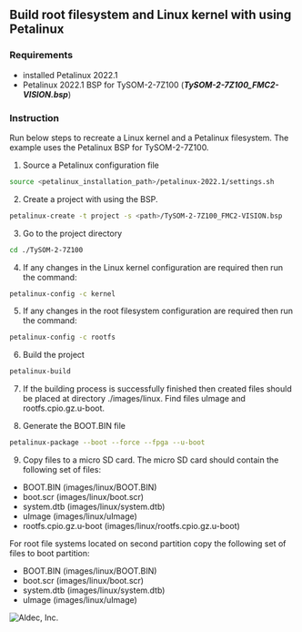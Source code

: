 ## Build root filesystem and Linux kernel with using Petalinux

### Requirements
- installed Petalinux 2022.1
- Petalinux 2022.1 BSP for TySOM-2-7Z100 (***TySOM-2-7Z100_FMC2-VISION.bsp***)

### Instruction
Run below steps to recreate a Linux kernel and a Petalinux filesystem. The example uses the Petalinux BSP for TySOM-2-7Z100.

1. Source a Petalinux configuration file
```bash
source <petalinux_installation_path>/petalinux-2022.1/settings.sh
```
2. Create a project with using the BSP.
```bash
petalinux-create -t project -s <path>/TySOM-2-7Z100_FMC2-VISION.bsp
```
3. Go to the project directory
```bash
cd ./TySOM-2-7Z100
```
4. If any changes in the Linux kernel configuration are required then run the command:
```bash
petalinux-config -c kernel
```
5. If any changes in the root filesystem configuration are required then run the command:
```bash
petalinux-config -c rootfs
```
6. Build the project
```bash
petalinux-build
```
7. If the building process is successfully finished then created files should be placed at directory ./images/linux.
Find files uImage and rootfs.cpio.gz.u-boot.

8. Generate the BOOT.BIN file
```bash
petalinux-package --boot --force --fpga --u-boot
```
9. Copy files to a micro SD card.
The micro SD card should contain the following set of files:
- BOOT.BIN (images/linux/BOOT.BIN)
- boot.scr (images/linux/boot.scr)
- system.dtb (images/linux/system.dtb)
- uImage (images/linux/uImage)
- rootfs.cpio.gz.u-boot (images/linux/rootfs.cpio.gz.u-boot)

For root file systems located on second partition copy the following set of files to boot partition:
- BOOT.BIN (images/linux/BOOT.BIN)
- boot.scr (images/linux/boot.scr)
- system.dtb (images/linux/system.dtb)
- uImage (images/linux/uImage)

![Aldec, Inc.](https://www.aldec.com/images/content/corporate/Corporate_Logo_Aldec_Crescent.png)
